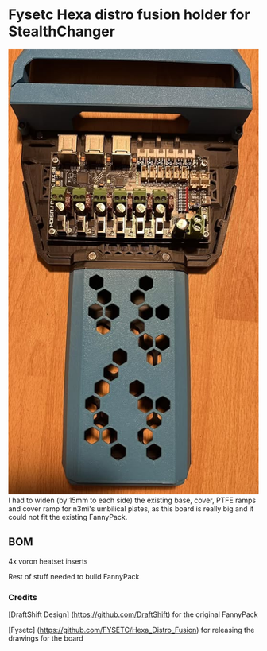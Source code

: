 # Fysetc Hexa distro fusion holder for StealthChanger
![](images/hexa_distro_fusion.jpg)
I had to widen (by 15mm to each side) the existing base, cover, PTFE ramps and cover ramp for n3mi's umbilical plates, as this board is really big and it could not fit the existing FannyPack.

## BOM
4x voron heatset inserts

Rest of stuff needed to build FannyPack

### Credits
[DraftShift Design] (https://github.com/DraftShift) for the original FannyPack

[Fysetc] (https://github.com/FYSETC/Hexa_Distro_Fusion) for releasing the drawings for the board
